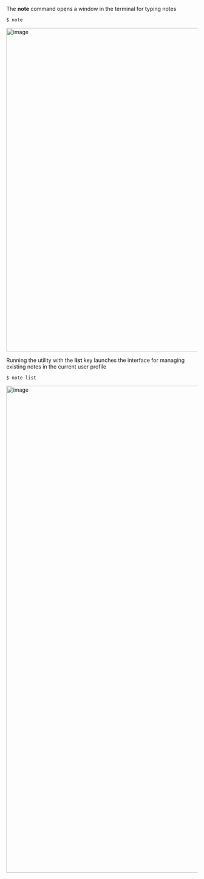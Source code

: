 The **note** command opens a window in the terminal for typing notes

`$ note`

<img width="850" alt="image" src="https://github.com/user-attachments/assets/ad823dce-81c6-4f03-8ceb-a567d3d9bac8">

Running the utility with the **list** key launches the interface for managing existing notes in the current user profile

`$ note list`

<img width="1279" alt="image" src="https://github.com/user-attachments/assets/34821508-4157-4e6a-a904-b8755802944f">
